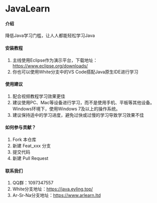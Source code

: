 # JavaLearn

#### 介绍
降低Java学习门槛，让人人都能轻松学习Java

#### 安装教程

1.  主线使用Eclipse作为演示平台，下载地址：https://www.eclipse.org/downloads/
2.  你也可以使用White分支中的VS Code搭配Java原生IDE进行学习

#### 使用建议

1.  配合视频教程学习效果更佳
2.  建议使用PC、Mac等设备进行学习，而不是使用手机、平板等其他设备。Windows环境下，使用Windows 7及以上的操作系统。
3.  建议保持适中的学习进度，避免过快或过慢的学习导致学习效果不佳

#### 如何参与贡献？

1.  Fork 本仓库
2.  新建 Feat_xxx 分支
3.  提交代码
4.  新建 Pull Request


#### 联系我们
1.  QQ群：1097347557
2.  White分支地址：https://java.eyling.top/
3.  Ar-Sr-Na分支地址：https://www.arlearn.ltd
